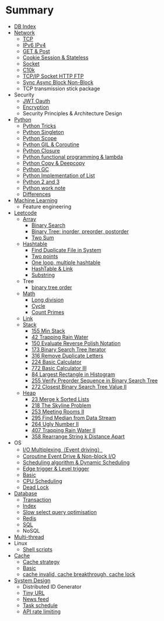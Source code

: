 # Summary

* [DB Index](README.md)
* [Network](neetwork.md)
  * [TCP](neetwork/tcp.md)
  * [IPv6 IPv4](neetwork/ipv6-ipv4.md)
  * [GET & Post](neetwork/get-and-post.md)
  * [Cookie Session & Stateless](neetwork/cookie-session-and-stateless.md)
  * [Socket](neetwork/socket.md)
  * [C10k](neetwork/c10k.md)
  * [TCP/IP Socket HTTP FTP](neetwork/tcpip-socket-http-ftp.md)
  * [Sync Async Block Non-Block](neetwork/sync-async-block-non-block.md)
  * TCP transmission stick package
* Security
  * [JWT Oauth](jwt-oauth.md)
  * [Encryption](encryption.md)
  * Security Principles & Architecture Design
* [Python](python-basic.md)
  * [Python Tricks](python-tricks.md)
  * [Python Singleton](python-advance.md)
  * [Python Scope](python-scope.md)
  * [Python GIL & Coroutine](python-gil.md)
  * [Python Closure](closure.md)
  * [Python functional programming & lambda](python-functional-programming-and-lambda.md)
  * [Python Copy  & Deepcopy ](python-copy-and-deepcopy.md)
  * [Python GC](python-gc.md)
  * [Python Implementation of List](python-implementation-of-list.md)
  * [Python 2 and 3](python-2-and-3.md)
  * [Python work note](python-work-note.md)
  * [Differences](differences.md)
* [Machine Learning](machine-learning.md)
  * Feature engineering
* [Leetcode](leetcode.md)
  * [Array](array.md)
    * [Binary Search](array/binary-search.md)
    * [Binary Tree: inorder, preorder, postorder](array/binary-tree-inorder-preorder-postorder.md)
    * [Two Sum](array/two-sum.md)
  * [Hashtable](hashtable.md)
    * [Find Duplicate File in System](find-duplicate-file-in-system.md)
    * [Two points](two-points.md)
    * [One loop, multiple hashtable](one-loop-multiple-hashtable.md)
    * [HashTable & Link](hashtable-and-link.md)
    * [Substring](substring.md)
  * Tree
    * [binary tree order](binary-tree-order.md)
  * [Math](math.md)
    * [Long division](math/long-division.md)
    * [Cycle](math/cycle.md)
    * [Count Primes](math/count-primes.md)
  * [Link](link.md)
  * [Stack](stack.md)
    * [155 Min Stack](stack/155-min-stack.md)
    * [42 Trapping Rain Water](stack/42-trapping-rain-water.md)
    * [150 Evaluate Reverse Polish Notation](stack/150-evaluate-reverse-polish-notation.md)
    * [173 Binary Search Tree Iterator](stack/173-binary-search-tree-iterator.md)
    * [316 Remove Duplicate Letters](stack/316-remove-duplicate-letters.md)
    * [224 Basic Calculator](stack/224-basic-calculator.md)
    * [772  Basic Calculator III](stack/772-basic-calculator-iii.md)
    * [84 Largest Rectangle in Histogram](stack/84-largest-rectangle-in-histogram.md)
    * [255 Verify Preorder Sequence in Binary Search Tree](stack/255-verify-preorder-sequence-in-binary-search-tree.md)
    * [272 Closest Binary Search Tree Value II](stack/272-closest-binary-search-tree-value-ii.md)
  * [Heap](heap.md)
    * [23 Merge k Sorted Lists](heap/23-merge-k-sorted-lists.md)
    * [218 The Skyline Problem](heap/218-the-skyline-problem.md)
    * [253 Meeting Rooms II](heap/253-meeting-rooms-ii.md)
    * [295 Find Median from Data Stream](heap/295-find-median-from-data-stream.md)
    * [264 Ugly Number II](heap/264-ugly-number-ii.md)
    * [407 Trapping Rain Water II](heap/407-trapping-rain-water-ii.md)
    * [358 Rearrange String k Distance Apart](heap/358-rearrange-string-k-distance-apart.md)
* OS
  * [I/O Multiplexing（Event  driving）](general.md)
  * [Coroutine Event Drive & Non-block I/O](coroutine-event-drive-and-non-block-io.md)
  * [Scheduling algorithm & Dynamic Scheduling](scheduling-algorithm.md)
  * [Edge trigger & Level trigger](edge-trigger-and-level-trigger.md)
  * [Basic](process-and-thread.md)
  * [CPU Scheduling ](cpu-scheduling.md)
  * [Dead Lock](dead-lock.md)
* [Database](database.md)
  * [Transaction](transaction.md)
  * [Index](index.md)
  * [Slow select query optimisation](slow-select-query-optimisation.md)
  * [Redis](redis.md)
  * [SQL](sql.md)
  * NoSQL
* [Multi-thread](multi-thread.md)
* Linux
  * [Shell scripts](shell-scripts.md)
* [Cache](cache.md)
  * [Cache strategy](cache/cache-strategy.md)
  * [Basic](cache/basic.md)
  * [cache invalid, cache breakthrough, cache lock](cache/cache-invalid-cache-breakthrough-cache-lock.md)
* [System Design](system-design.md)
  * Distributed ID Generator
  * [Tiny URL](system-design/tiny-url.md)
  * [News feed](system-design/news-feed.md)
  * [Task schedule](system-design/task-schedule.md)
  * [API rate limiting](system-design/api-rate-limiting.md)

